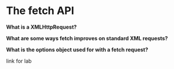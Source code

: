 # The fetch API

**What is a XMLHttpRequest?**

**What are some ways fetch improves on standard XML requests?**

**What is the options object used for with a fetch request?**


link for lab

